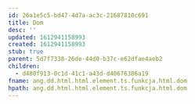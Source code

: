 ```yaml
---
id: 26a1e5c5-bd47-4d7a-ac3c-21687810c691
title: Dom
desc: ''
updated: 1612941158993
created: 1612941158993
stub: true
parent: 5d7f7338-26de-44d0-b37c-e62dfae4aeb2
children:
  - d480f913-0c1d-41c1-a43d-d40676386a19
fname: ang.dd.html.html.element.ts.funkcja.html.dom
hpath: ang.dd.html.html.element.ts.funkcja.html.dom
---
```



